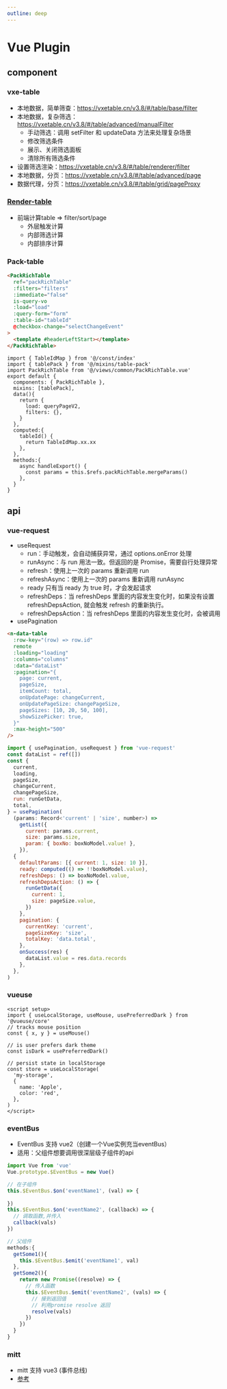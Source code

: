 ```yaml
---
outline: deep
---
```

# Vue Plugin
## component
### vxe-table
- 本地数据，简单筛查：https://vxetable.cn/v3.8/#/table/base/filter
- 本地数据，复杂筛选：https://vxetable.cn/v3.8/#/table/advanced/manualFilter
  - 手动筛选：调用 setFilter 和 updateData 方法来处理复杂场景
  - 修改筛选条件
  - 展示、关闭筛选面板
  - 清除所有筛选条件
- 设置筛选渲染：https://vxetable.cn/v3.8/#/table/renderer/filter
- 本地数据，分页：https://vxetable.cn/v3.8/#/table/advanced/page
- 数据代理，分页：https://vxetable.cn/v3.8/#/table/grid/pageProxy

### [Render-table](./render-table/index.md)
- 前端计算table => filter/sort/page
  - 外层触发计算
  - 内部筛选计算
  - 内部排序计算
### Pack-table

```html
<PackRichTable
  ref="packRichTable"
  :filters="filters"
  :immediate="false"
  is-query-vo
  :load="load"
  :query-form="form"
  :table-id="tableId"
  @checkbox-change="selectChangeEvent"
>
  <template #headerLeftStart></template>
</PackRichTable>
```
```js{1-3,5-6,9-10,14-16,20}
import { TableIdMap } from '@/const/index'
import { tablePack } from '@/mixins/table-pack'
import PackRichTable from '@/views/common/PackRichTable.vue'
export default {
  components: { PackRichTable },
  mixins: [tablePack],
  data(){
    return {
      load: queryPageV2,
      filters: {},
    }
  },
  computed:{
    tableId() {
      return TableIdMap.xx.xx
    },
  },
  methods:{
    async handleExport() {
      const params = this.$refs.packRichTable.mergeParams()
    },
  }
}
```
## api
### vue-request
- useRequest
  - run：手动触发，会自动捕获异常，通过 options.onError 处理
  - runAsync：与 run 用法一致。但返回的是 Promise，需要自行处理异常
  - refresh：使用上一次的 params 重新调用 run
  - refreshAsync：使用上一次的 params 重新调用 runAsync
  - ready 只有当 ready 为 true 时，才会发起请求
  - refreshDeps：当 refreshDeps 里面的内容发生变化时，如果没有设置 refreshDepsAction, 就会触发 refresh 的重新执行。
  - refreshDepsAction：当 refreshDeps 里面的内容发生变化时，会被调用
- usePagination
```html
<n-data-table
  :row-key="(row) => row.id"
  remote
  :loading="loading"
  :columns="columns"
  :data="dataList"
  :pagination="{
    page: current,
    pageSize,
    itemCount: total,
    onUpdatePage: changeCurrent,
    onUpdatePageSize: changePageSize,
    pageSizes: [10, 20, 50, 100],
    showSizePicker: true,
  }"
  :max-height="500"
/>
```
```js
import { usePagination, useRequest } from 'vue-request'
const dataList = ref([])
const {
  current,
  loading,
  pageSize,
  changeCurrent,
  changePageSize,
  run: runGetData,
  total,
} = usePagination(
  (params: Record<'current' | 'size', number>) =>
    getList({
      current: params.current,
      size: params.size,
      param: { boxNo: boxNoModel.value! },
    }),
  {
    defaultParams: [{ current: 1, size: 10 }],
    ready: computed(() => !!boxNoModel.value),
    refreshDeps: () => boxNoModel.value,
    refreshDepsAction: () => {
      runGetData({
        current: 1,
        size: pageSize.value,
      })
    },
    pagination: {
      currentKey: 'current',
      pageSizeKey: 'size',
      totalKey: 'data.total',
    },
    onSuccess(res) {
      dataList.value = res.data.records
    },
  },
)
```
### vueuse
```vue
<script setup>
import { useLocalStorage, useMouse, usePreferredDark } from '@vueuse/core'
// tracks mouse position
const { x, y } = useMouse()

// is user prefers dark theme
const isDark = usePreferredDark()

// persist state in localStorage
const store = useLocalStorage(
  'my-storage',
  {
    name: 'Apple',
    color: 'red',
  },
)
</script>
```
### eventBus
- EventBus 支持 vue2（创建一个Vue实例充当eventBus）
- 适用：父组件想要调用很深层级子组件的api
```js
import Vue from 'vue'
Vue.prototype.$EventBus = new Vue()
```
```js
// 在子组件
this.$EventBus.$on('eventName1', (val) => {
  
})
this.$EventBus.$on('eventName2', (callback) => {
  // 调取函数,并传入
  callback(vals)
})
```
```js
// 父组件
methods:{
  getSome1(){
    this.$EventBus.$emit('eventName1', val)
  },
  getSome2(){
    return new Promise((resolve) => {
      // 传入函数
      this.$EventBus.$emit('eventName2', (vals) => {
        // 接到返回值
        // 利用promise resolve 返回
        resolve(vals)
      })
    })
  }
}
```
### mitt
- mitt 支持 vue3 (事件总线)
- [参考](https://juejin.cn/post/6973106775755063333)

